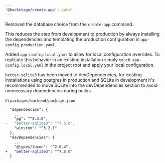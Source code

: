 ```yaml
---
'@backstage/create-app': patch
---
```


Removed the database choice from the `create-app` command.

This reduces the step from development to production by always installing the dependencies and templating the production configuration in `app-config.production.yaml`.

Added `app-config.local.yaml` to allow for local configuration overrides.
To replicate this behavior in an existing installation simply `touch app-config.local.yaml` in the project root and apply your local configuration.

`better-sqlite3` has been moved to devDependencies, for existing installations using postgres in production and SQLite in development it's recommended to move SQLite into the devDependencies section to avoid unnecessary dependencies during builds.

in `packages/backend/package.json`

```diff
  "dependencies": {
    ...
    "pg": "^8.3.0",
-   "better-sqlite3": "^7.5.0",
    "winston": "^3.2.1"
  },
  "devDependencies": {
    ...
    "@types/luxon": "^2.0.4",
+   "better-sqlite3": "^7.5.0"
  }
```
